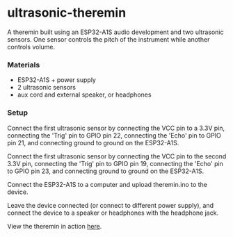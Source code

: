 # ultrasonic-theremin
A theremin built using an ESP32-A1S audio development and two ultrasonic sensors. One sensor controls the pitch of the instrument while another controls volume.

### Materials
- ESP32-A1S + power supply
- 2 ultrasonic sensors
- aux cord and external speaker, or headphones

### Setup
Connect the first ultrasonic sensor by connecting the VCC pin to a 3.3V pin, connecting the 'Trig' pin to GPIO pin 22, connecting the 'Echo' pin to GPIO pin 21, and connecting ground to ground on the ESP32-A1S.

Connect the first ultrasonic sensor by connecting the VCC pin to the second 3.3V pin, connecting the 'Trig' pin to GPIO pin 19, connecting the 'Echo' pin to GPIO pin 23, and connecting ground to ground on the ESP32-A1S.

Connect the ESP32-A1S to a computer and upload theremin.ino to the device.

Leave the device connected (or connect to different power supply), and connect the device to a speaker or headphones with the headphone jack.

View the theremin in action [here](https://youtu.be/sgeZhqS_tHc).

